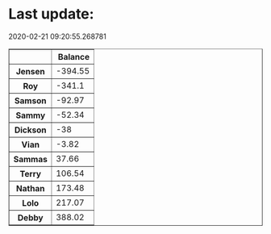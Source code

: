 <H1>Last update:</H1>2020-02-21 09:20:55.268781
<table border="1" class="dataframe">
  <thead>
    <tr style="text-align: right;">
      <th></th>
      <th>Balance</th>
    </tr>
  </thead>
  <tbody>
    <tr>
      <th>Jensen</th>
      <td>-394.55</td>
    </tr>
    <tr>
      <th>Roy</th>
      <td>-341.1</td>
    </tr>
    <tr>
      <th>Samson</th>
      <td>-92.97</td>
    </tr>
    <tr>
      <th>Sammy</th>
      <td>-52.34</td>
    </tr>
    <tr>
      <th>Dickson</th>
      <td>-38</td>
    </tr>
    <tr>
      <th>Vian</th>
      <td>-3.82</td>
    </tr>
    <tr>
      <th>Sammas</th>
      <td>37.66</td>
    </tr>
    <tr>
      <th>Terry</th>
      <td>106.54</td>
    </tr>
    <tr>
      <th>Nathan</th>
      <td>173.48</td>
    </tr>
    <tr>
      <th>Lolo</th>
      <td>217.07</td>
    </tr>
    <tr>
      <th>Debby</th>
      <td>388.02</td>
    </tr>
  </tbody>
</table>